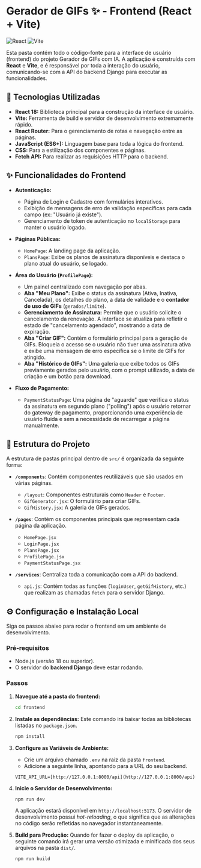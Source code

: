 # Gerador de GIFs ✨ - Frontend (React + Vite)

![React](https://img.shields.io/badge/React-61DAFB?style=for-the-badge&logo=react&logoColor=black)
![Vite](https://img.shields.io/badge/Vite-646CFF?style=for-the-badge&logo=vite&logoColor=white)

Esta pasta contém todo o código-fonte para a interface de usuário (frontend) do projeto Gerador de GIFs com IA. A aplicação é construída com **React** e **Vite**, e é responsável por toda a interação do usuário, comunicando-se com a API do backend Django para executar as funcionalidades.

## 🚀 Tecnologias Utilizadas

* **React 18:** Biblioteca principal para a construção da interface de usuário.
* **Vite:** Ferramenta de build e servidor de desenvolvimento extremamente rápido.
* **React Router:** Para o gerenciamento de rotas e navegação entre as páginas.
* **JavaScript (ES6+):** Linguagem base para toda a lógica do frontend.
* **CSS:** Para a estilização dos componentes e páginas.
* **Fetch API:** Para realizar as requisições HTTP para o backend.

## ✨ Funcionalidades do Frontend

* **Autenticação:**
    * Página de Login e Cadastro com formulários interativos.
    * Exibição de mensagens de erro de validação específicas para cada campo (ex: "Usuário já existe").
    * Gerenciamento de token de autenticação no `localStorage` para manter o usuário logado.

* **Páginas Públicas:**
    * `HomePage`: A landing page da aplicação.
    * `PlansPage`: Exibe os planos de assinatura disponíveis e destaca o plano atual do usuário, se logado.

* **Área do Usuário (`ProfilePage`):**
    * Um painel centralizado com navegação por abas.
    * **Aba "Meu Plano":** Exibe o status da assinatura (Ativa, Inativa, Cancelada), os detalhes do plano, a data de validade e o **contador de uso de GIFs** (`gerados/limite`).
    * **Gerenciamento de Assinatura:** Permite que o usuário solicite o cancelamento da renovação. A interface se atualiza para refletir o estado de "cancelamento agendado", mostrando a data de expiração.
    * **Aba "Criar GIF":** Contém o formulário principal para a geração de GIFs. Bloqueia o acesso se o usuário não tiver uma assinatura ativa e exibe uma mensagem de erro específica se o limite de GIFs for atingido.
    * **Aba "Histórico de GIFs":** Uma galeria que exibe todos os GIFs previamente gerados pelo usuário, com o prompt utilizado, a data de criação e um botão para download.

* **Fluxo de Pagamento:**
    * `PaymentStatusPage`: Uma página de "aguarde" que verifica o status da assinatura em segundo plano ("polling") após o usuário retornar do gateway de pagamento, proporcionando uma experiência de usuário fluida e sem a necessidade de recarregar a página manualmente.

## 📁 Estrutura do Projeto

A estrutura de pastas principal dentro de `src/` é organizada da seguinte forma:

* **`/components`**: Contém componentes reutilizáveis que são usados em várias páginas.
    * `/layout`: Componentes estruturais como `Header` e `Footer`.
    * `GifGenerator.jsx`: O formulário para criar GIFs.
    * `GifHistory.jsx`: A galeria de GIFs gerados.

* **`/pages`**: Contém os componentes principais que representam cada página da aplicação.
    * `HomePage.jsx`
    * `LoginPage.jsx`
    * `PlansPage.jsx`
    * `ProfilePage.jsx`
    * `PaymentStatusPage.jsx`

* **`/services`**: Centraliza toda a comunicação com a API do backend.
    * `api.js`: Contém todas as funções (`loginUser`, `getGifHistory`, etc.) que realizam as chamadas `fetch` para o servidor Django.

## ⚙️ Configuração e Instalação Local

Siga os passos abaixo para rodar o frontend em um ambiente de desenvolvimento.

### Pré-requisitos
* Node.js (versão 18 ou superior).
* O servidor do **backend Django** deve estar rodando.

### Passos

1.  **Navegue até a pasta do frontend:**
    ```bash
    cd frontend
    ```

2.  **Instale as dependências:**
    Este comando irá baixar todas as bibliotecas listadas no `package.json`.
    ```bash
    npm install
    ```

3.  **Configure as Variáveis de Ambiente:**
    * Crie um arquivo chamado `.env` na raiz da pasta `frontend`.
    * Adicione a seguinte linha, apontando para a URL do seu backend.
    ```env
    VITE_API_URL=[http://127.0.0.1:8000/api](http://127.0.0.1:8000/api)
    ```

4.  **Inicie o Servidor de Desenvolvimento:**
    ```bash
    npm run dev
    ```
    A aplicação estará disponível em `http://localhost:5173`. O servidor de desenvolvimento possui *hot-reloading*, o que significa que as alterações no código serão refletidas no navegador instantaneamente.

5.  **Build para Produção:**
    Quando for fazer o deploy da aplicação, o seguinte comando irá gerar uma versão otimizada e minificada dos seus arquivos na pasta `dist/`.
    ```bash
    npm run build
    ```
